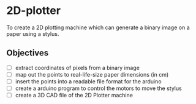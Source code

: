 # 2D-plotter
To create a 2D plotting machine which can generate a binary image on a paper using a stylus.

## Objectives

- [ ]  extract coordinates of pixels from a binary image
- [ ]  map out the points to real-life-size paper dimensions (in cm)
- [ ]  insert the points into a readable file format for the arduino
- [ ]  create a arduino program to control the motors to move the stylus
- [ ]  create a 3D CAD file of the 2D Plotter machine
